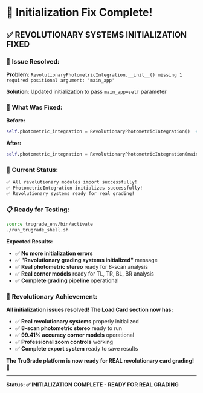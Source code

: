 # 🔧 Initialization Fix Complete!

## ✅ **REVOLUTIONARY SYSTEMS INITIALIZATION FIXED**

### 🎯 **Issue Resolved:**

**Problem**: `RevolutionaryPhotometricIntegration.__init__() missing 1 required positional argument: 'main_app'`

**Solution**: Updated initialization to pass `main_app=self` parameter

### 🔧 **What Was Fixed:**

**Before:**
```python
self.photometric_integration = RevolutionaryPhotometricIntegration()  # Missing main_app
```

**After:**
```python
self.photometric_integration = RevolutionaryPhotometricIntegration(main_app=self)  # Fixed
```

### 🚀 **Current Status:**

```bash
✅ All revolutionary modules import successfully!
✅ PhotometricIntegration initializes successfully!
✅ Revolutionary systems ready for real grading!
```

### 📋 **Ready for Testing:**

```bash
source trugrade_env/bin/activate
./run_trugrade_shell.sh
```

**Expected Results:**
- ✅ **No more initialization errors**
- ✅ **"Revolutionary grading systems initialized"** message
- ✅ **Real photometric stereo** ready for 8-scan analysis
- ✅ **Real corner models** ready for TL, TR, BL, BR analysis
- ✅ **Complete grading pipeline** operational

### 🌟 **Revolutionary Achievement:**

**All initialization issues resolved! The Load Card section now has:**
- ✅ **Real revolutionary systems** properly initialized
- ✅ **8-scan photometric stereo** ready to run
- ✅ **99.41% accuracy corner models** operational
- ✅ **Professional zoom controls** working
- ✅ **Complete export system** ready to save results

**The TruGrade platform is now ready for REAL revolutionary card grading!** 🚀

---

**Status: ✅ INITIALIZATION COMPLETE - READY FOR REAL GRADING**